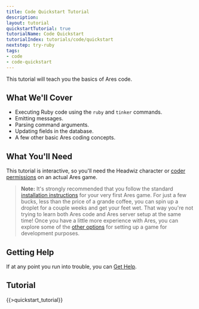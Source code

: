```yaml
---
title: Code Quickstart Tutorial
description:
layout: tutorial
quickstartTutorial: true
tutorialName: Code Quickstart
tutorialIndex: tutorials/code/quickstart
nextstep: try-ruby
tags: 
- code
- code-quickstart
---
```


This tutorial will teach you the basics of Ares code.

## What We'll Cover

* Executing Ruby code using the `ruby` and `tinker` commands.
* Emitting messages.
* Parsing command arguments.
* Updating fields in the database.
* A few other basic Ares coding concepts.

## What You'll Need

This tutorial is interactive, so you'll need the Headwiz character or [coder permissions](/tutorials/manage/roles) on an actual Ares game.  

> <i class="fa fa-exclamation-triangle"></i> **Note:** It's strongly recommended that you follow the standard [installation instructions](/tutorials/install) for your very first Ares game.  For just a few bucks, less than the price of a grande coffee, you can spin up a droplet for a couple weeks and get your feet wet.  That way you're not trying to learn both Ares code and Ares server setup at the same time!  Once you have a little more experience with Ares, you can explore some of the [other options](/tutorials/code/dev-tools) for setting up a game for development purposes.

## Getting Help

If at any point you run into trouble, you can [Get Help](/feedback).

## Tutorial

{{>quickstart_tutorial}}

